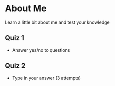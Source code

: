 # About Me
Learn a little bit about me and test your knowledge
## Quiz 1
* Answer yes/no to questions
## Quiz 2
* Type in your answer (3 attempts)